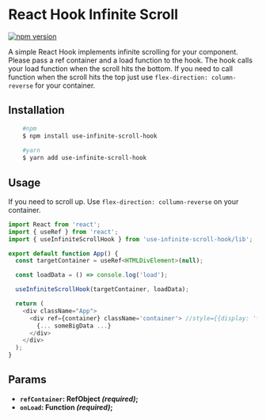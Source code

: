 # React Hook Infinite Scroll
[![npm version](https://badge.fury.io/js/use-infinite-scroll-hook.svg)](https://www.npmjs.com/package/use-infinite-scroll-hook)

A simple React Hook implements infinite scrolling for your component. Please pass a ref container and a load function to the hook. The hook calls your load function when the scroll hits the bottom. If you need to call function when the scroll hits the top just use `flex-direction: column-reverse` for your container.

## Installation
```bash
    #npm
    $ npm install use-infinite-scroll-hook
    
    #yarn
    $ yarn add use-infinite-scroll-hook
```


## Usage

If you need to scroll up. Use `flex-direction: collumn-reverse` on your container.

```js
import React from 'react';
import { useRef } from 'react';
import { useInfiniteScrollHook } from 'use-infinite-scroll-hook/lib';

export default function App() {
  const targetContainer = useRef<HTMLDivElement>(null);

  const loadData = () => console.log('load');

  useInfiniteScrollHook(targetContainer, loadData);

  return (
    <div className="App">
      <div ref={container} className='container'> //style={{display: 'flex', flexDirection: 'column-reverse'}} for scroll up
        {... someBigData ...}
      </div>
    </div>
  );
}

```

## Params
  * **`refContainer`: RefObject<HTMLElement> *(required)*;**
  * **`onLoad`: Function *(required)*;**